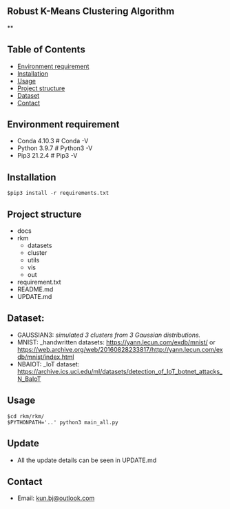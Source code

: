 ## Robust K-Means Clustering Algorithm

**

## Table of Contents

* [Environment requirement](#Environment)
* [Installation](#Installation)
* [Usage](#Usage)
* [Project structure](#Project)
* [Dataset](#Dataset)
* [Contact](#contact)

<!-- * [License](#license) -->

## Environment requirement <a name="Environment"></a>

- Conda 4.10.3 # Conda -V
- Python 3.9.7 # Python3 -V
- Pip3 21.2.4 # Pip3 -V

## Installation  <a name="Installation"></a>
  `$pip3 install -r requirements.txt`

## Project structure <a name="Project"></a>

- docs
- rkm
  - datasets
  - cluster
  - utils
  - vis
  - out
- requirement.txt
- README.md
- UPDATE.md

## Dataset:

- GAUSSIAN3: _simulated 3 clusters from 3 Gaussian distributions._
- MNIST: _handwritten datasets: https://yann.lecun.com/exdb/mnist/ or https://web.archive.org/web/20160828233817/http://yann.lecun.com/exdb/mnist/index.html
- NBAIOT: _IoT dataset: https://archive.ics.uci.edu/ml/datasets/detection_of_IoT_botnet_attacks_N_BaIoT

## Usage

```shell
$cd rkm/rkm/
$PYTHONPATH='..' python3 main_all.py
```

## Update

- All the update details can be seen in UPDATE.md

## Contact

- Email: kun.bj@outlook.com

[//]: #
[//]: #
[//]: #
[//]: #
[//]: #
[//]: #
